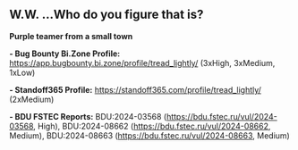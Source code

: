 ## W.W. ...Who do you figure that is?
**Purple teamer from a small town**

**- Bug Bounty Bi.Zone Profile:** https://app.bugbounty.bi.zone/profile/tread_lightly/ (3xHigh, 3xMedium, 1xLow)

**- Standoff365 Profile:** https://standoff365.com/profile/tread_lightly/ (2xMedium)

**- BDU FSTEC Reports:** BDU:2024-03568 (https://bdu.fstec.ru/vul/2024-03568, High), BDU:2024-08662 (https://bdu.fstec.ru/vul/2024-08662, Medium), BDU:2024-08663 (https://bdu.fstec.ru/vul/2024-08663, Medium)


